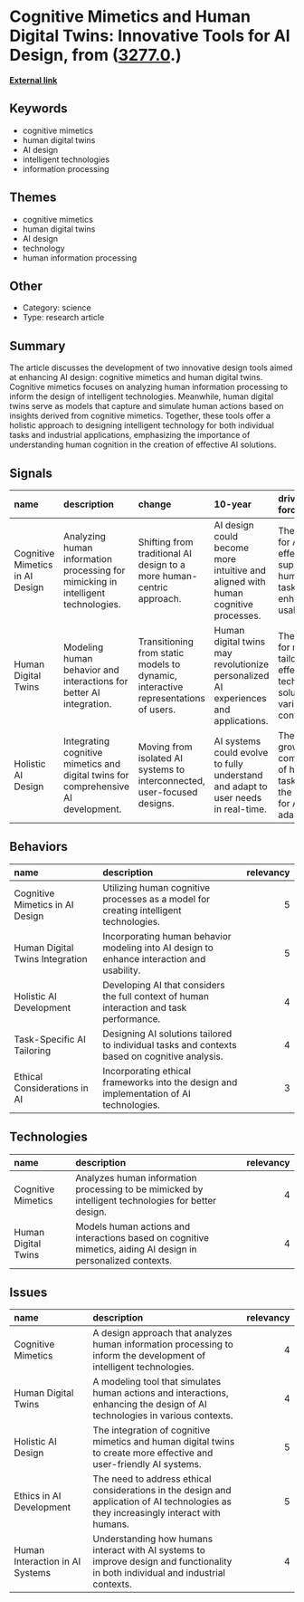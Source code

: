 # __Cognitive Mimetics and Human Digital Twins: Innovative Tools for AI Design__, from ([3277.0](https://kghosh.substack.com/p/3277.0).)

__[External link](https://jyx.jyu.fi/handle/123456789/87497?locale-attribute=en)__



## Keywords

* cognitive mimetics
* human digital twins
* AI design
* intelligent technologies
* information processing

## Themes

* cognitive mimetics
* human digital twins
* AI design
* technology
* human information processing

## Other

* Category: science
* Type: research article

## Summary

The article discusses the development of two innovative design tools aimed at enhancing AI design: cognitive mimetics and human digital twins. Cognitive mimetics focuses on analyzing human information processing to inform the design of intelligent technologies. Meanwhile, human digital twins serve as models that capture and simulate human actions based on insights derived from cognitive mimetics. Together, these tools offer a holistic approach to designing intelligent technology for both individual tasks and industrial applications, emphasizing the importance of understanding human cognition in the creation of effective AI solutions.

## Signals

| name                            | description                                                                        | change                                                                             | 10-year                                                                             | driving-force                                                                      |   relevancy |
|:--------------------------------|:-----------------------------------------------------------------------------------|:-----------------------------------------------------------------------------------|:------------------------------------------------------------------------------------|:-----------------------------------------------------------------------------------|------------:|
| Cognitive Mimetics in AI Design | Analyzing human information processing for mimicking in intelligent technologies.  | Shifting from traditional AI design to a more human-centric approach.              | AI design could become more intuitive and aligned with human cognitive processes.   | The need for AI to effectively support human tasks and enhance usability.          |           4 |
| Human Digital Twins             | Modeling human behavior and interactions for better AI integration.                | Transitioning from static models to dynamic, interactive representations of users. | Human digital twins may revolutionize personalized AI experiences and applications. | The push for more tailored and effective technology solutions in various contexts. |           5 |
| Holistic AI Design              | Integrating cognitive mimetics and digital twins for comprehensive AI development. | Moving from isolated AI systems to interconnected, user-focused designs.           | AI systems could evolve to fully understand and adapt to user needs in real-time.   | The growing complexity of human tasks and the demand for AI adaptability.          |           5 |

## Behaviors

| name                            | description                                                                                   |   relevancy |
|:--------------------------------|:----------------------------------------------------------------------------------------------|------------:|
| Cognitive Mimetics in AI Design | Utilizing human cognitive processes as a model for creating intelligent technologies.         |           5 |
| Human Digital Twins Integration | Incorporating human behavior modeling into AI design to enhance interaction and usability.    |           5 |
| Holistic AI Development         | Developing AI that considers the full context of human interaction and task performance.      |           4 |
| Task-Specific AI Tailoring      | Designing AI solutions tailored to individual tasks and contexts based on cognitive analysis. |           4 |
| Ethical Considerations in AI    | Incorporating ethical frameworks into the design and implementation of AI technologies.       |           3 |

## Technologies

| name                | description                                                                                                   |   relevancy |
|:--------------------|:--------------------------------------------------------------------------------------------------------------|------------:|
| Cognitive Mimetics  | Analyzes human information processing to be mimicked by intelligent technologies for better design.           |           4 |
| Human Digital Twins | Models human actions and interactions based on cognitive mimetics, aiding AI design in personalized contexts. |           4 |

## Issues

| name                            | description                                                                                                                            |   relevancy |
|:--------------------------------|:---------------------------------------------------------------------------------------------------------------------------------------|------------:|
| Cognitive Mimetics              | A design approach that analyzes human information processing to inform the development of intelligent technologies.                    |           4 |
| Human Digital Twins             | A modeling tool that simulates human actions and interactions, enhancing the design of AI technologies in various contexts.            |           4 |
| Holistic AI Design              | The integration of cognitive mimetics and human digital twins to create more effective and user-friendly AI systems.                   |           5 |
| Ethics in AI Development        | The need to address ethical considerations in the design and application of AI technologies as they increasingly interact with humans. |           5 |
| Human Interaction in AI Systems | Understanding how humans interact with AI systems to improve design and functionality in both individual and industrial contexts.      |           4 |